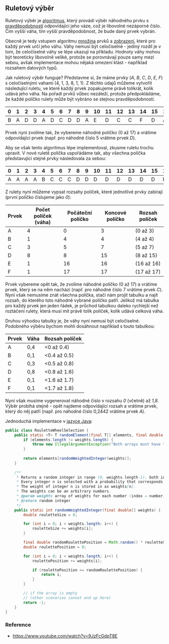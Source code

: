 ## Ruletový výběr

Ruletový výběr je [algoritmus](wiki/algoritmus), který provádí výběr náhodnéhu prvku s [pravděpodobností](wiki/pravdepodobnost) odpovídající jeho váze, což je libovolné nezáporné číslo. 
Čím vyšší váha, tím vyšší pravděpodobnost, že bude daný prvek vybrán.

Obecně je tedy vstupem algoritmu [množina](wiki/mnozina) prvků a [zobrazení](wiki/zobrazeni), které pro každý prvek určí jeho váhu.
Váhy nemusí být celočíselné - jediný rozdíl je v tom, že celočíselné váhy se lépe ukazují na příkladu.
Hodnoty váhy mohou být teoreticky libovolně veliké, protože se porovnávají pouze samy mezi sebou, avšak implementace mohou nějaká omezení klást - například rozsahem datových typů.

Jak ruletový výběr funguje? Představme si, že máme prvky (*A*, *B*, *C*, *D*, *E*, *F*) s celočíselnými vahami (4, 1, 3, 8, 1, 1).
Z těchto údajů můžeme vytvořit následující ruletu, ve které každý prvek zopakujeme právě tolikrát, kolik udává jeho váha.
Na pořadí prvků vůbec nezáleží, protože předpokládáme, že každé políčko rulety může být vybráno se stejnou pravděpodobností.

|0|1|2|3|4|5|6|7|8|9|10|11|12|13|14|15|16|17
|---|---|---|---|---|---|---|---|---|---|---|---|---|---|---|---|---|---
|B|A|D|D|A|D|C|D|D|A|E|D|C|C|F|D|A|D

Prvek nyní zvolíme tak, že vybereme náhodné políčko (0 až 17) a vrátíme odpovídající prvek (např. pro náhodné číslo 5 vrátíme prvek *D*).

Aby se však tento algoritmus lépe implementoval, zkusme ruletu trochu upravit.
V nové ruletě políčka uspořádáme tak, aby všechna políčka představující stejné prvky následovala za sebou:

|0|1|2|3|4|5|6|7|8|9|10|11|12|13|14|15|16|17
|---|---|---|---|---|---|---|---|---|---|---|---|---|---|---|---|---|---
|A|A|A|A|B|C|C|C|D|D|D|D|D|D|D|D|E|F

Z rulety nyní můžeme vypsat rozsahy políček, které jednotlivé prvky zabírají (první políčko číslujeme jako *0*):

| Prvek | Počet políček (váha) | Počáteční políčko | Koncové políčko | Rozsah políček
|---|---|---|---|---
| A | 4 | 0 | 3 | (0 až 3)
| B | 1 | 4 | 4 | (4 až 4)
| C | 3 | 5 | 7 | (5 až 7)
| D | 8 | 8 | 15 | (8 až 15)
| E | 1 | 16 | 16 | (16 až 16)
| F | 1 | 17 | 17 | (17 až 17)

Prvek vybereme opět tak, že zvolíme náhodné políčko (0 až 17) a vrátíme prvek, který se na něm nachází (např. pro náhodné číslo 7 vrátíme prvek *C*).
Nyní však nemusíme znát všechna políčka, stačí nám projít tabulku a najít rozsah, do kterého toto náhodně vybrané políčko patří.
Jelikož má tabulka pro každý prvek jen jeden řádek, je průchod tabulkou daleko rychlejší než roztáčení rulety, která musí mít právě tolik políček, kolik udává celková váha.

Druhou výhodou tabulky je, že váhy nyní nemusí být celočíselné. Podobného výběru bychom mohli dosáhnout například s touto tabulkou:

| Prvek | Váha | Rozsah políček
|---|---|---
| A | 0,4 | <0 až 0.4)
| B | 0,1 | <0.4 až 0.5)
| C | 0,3 | <0.5 až 0.8)
| D | 0,8 | <0.8 až 1.6)
| E | 0,1 | <1.6 až 1.7)
| F | 0,1 | <1.7 až 1.8)

Nyní však musíme vygenerovat náhodné číslo v rozsahu *0* (včetně) až *1,8*.
Výběr probíhá stejně - opět najdeme odpovídající rozsah a vrátíme prvek, který do něj patří (např. pro náhodné číslo 0,2442 vrátíme prvek *A*).

Jednoduchá implementace v [jazyce Java](wiki/java):

```java
public class RouletteWheelSelection {
    public static <T> T randomElement(final T[] elements, final double[] weights) {
        if (elements.length != weights.length) {
            throw new IllegalArgumentException("Both arrays must have the same length.");
        }
        
        return elements[randomWeightedInteger(weights)];
    }
    
    /**
     * Returns a random integer in range (0, weights.length-1), both inclusive.
     * Every integer n is selected with a probability that corresponds to its weight.
     * The weight of integer n is stored in as weights[n].
     * The weights can be an arbitrary numbers.
     * @param weights array of weights for each number (index = number)
     * @return random integer
     */
    public static int randomWeightedInteger(final double[] weights) {
        double rouletteSize = 0;

        for (int i = 0; i < weights.length; i++) {
            rouletteSize += weights[i];
        }

        final double randomRoulettePosition = Math.random() * rouletteSize;
        double roulettePosition = 0;

        for (int i = 0; i < weights.length; i++) {
            roulettePosition += weights[i];

            if (roulettePosition >= randomRoulettePosition) {
                return i;
            }
        }

        // if the array is empty
        // (other scenarios cannot end up here)
        return -1;
    }
}
```

### Reference

- https://www.youtube.com/watch?v=9JzFcGdpT8E
